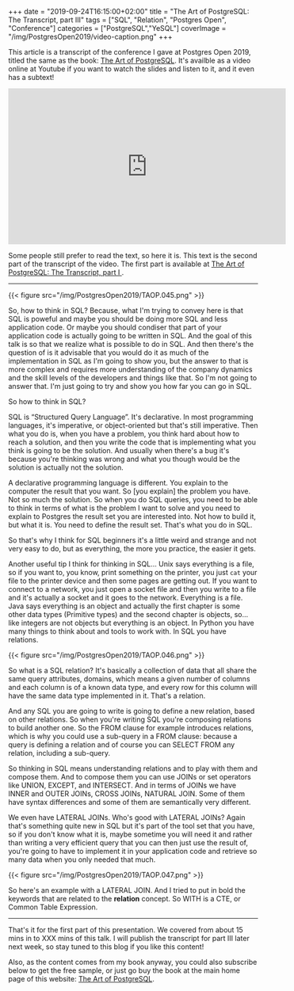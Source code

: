 +++
date = "2019-09-24T16:15:00+02:00"
title = "The Art of PostgreSQL: The Transcript, part III"
tags = ["SQL", "Relation", "Postgres Open", "Conference"]
categories = ["PostgreSQL","YeSQL"]
coverImage = "/img/PostgresOpen2019/video-caption.png"
+++

This article is a transcript of the conference I gave at Postgres Open 2019,
titled the same as the book: [The Art of
PostgreSQL](https://theartofpostgresql.com). It's availble as a video online
at Youtube if you want to watch the slides and listen to it, and it even has
a subtext!

<center>
<iframe width="560" height="315" src="https://www.youtube.com/embed/q9IXCdy_mtY" frameborder="0" allow="accelerometer; autoplay; encrypted-media; gyroscope; picture-in-picture" allowfullscreen></iframe>
</center>

Some people still prefer to read the text, so here it is. This text is the
second part of the transcript of the video. The first part is available at
[The Art of PostgreSQL: The Transcript, part I
](/blog/2019-09-postgresopen/).

<!--more-->
<hr />

{{< figure src="/img/PostgresOpen2019/TAOP.045.png" >}}

So, how to think in SQL? Because, what I'm trying to convey here is that SQL
is poweful and maybe you should be doing more SQL and less application code.
Or maybe you should condiser that part of your application code is actually
going to be written in SQL. And the goal of this talk is so that we realize
what is possible to do in SQL. And then there's the question of is it
advisable that you would do it as much of the implementation in SQL as I'm
going to show you, but the answer to that is more complex and requires more
understanding of the company dynamics and the skill levels of the developers
and things like that. So I'm not going to answer that. I'm just going to try
and show you how far you can go in SQL.

So how to think in SQL?

SQL is “Structured Query Language”. It's declarative. In most programming
languages, it's imperative, or object-oriented but that's still imperative.
Then what you do is, when you have a problem, you think hard about how to
reach a solution, and then you write the code that is implementing what you
think is going to be the solution. And usually when there's a bug it's
because you're thinking was wrong and what you though would be the solution
is actually not the solution.

A declarative programming language is different. You explain to the computer
the result that you want. So [you explain] the problem you have. Not so much
the solution. So when you do SQL queries, you need to be able to think in
terms of what is the problem I want to solve and you need to explain to
Postgres the result set you are interested into. Not how to build it, but
what it is. You need to define the result set. That's what you do in SQL.

So that's why I think for SQL beginners it's a little weird and strange and
not very easy to do, but as everything, the more you practice, the easier it
gets.

Another useful tip I think for thinking in SQL… Unix says everything is a
file, so if you want to, you know, print something on the printer, you just
`cat` your file to the printer device and then some pages are getting out.
If you want to connect to a network, you just open a socket file and then
you write to a file and it's actually a socket and it goes to the network.
Everything is a file. Java says everything is an object and actually the
first chapter is some other data types (Primitive types) and the second
chapter is objects, so… like integers are not objects but everything is an
object. In Python you have many things to think about and tools to work
with. In SQL you have relations.

{{< figure src="/img/PostgresOpen2019/TAOP.046.png" >}}

So what is a SQL relation? It's basically a collection of data that all
share the same query attributes, domains, which means a given number of
columns and each column is of a known data type, and every row for this
column will have the same data type implemented in it. That's a relation.

And any SQL you are going to write is going to define a new relation, based
on other relations. So when you're writing SQL you're composing relations to
build another one. So the FROM clause for example introduces relations,
which is why you could use a sub-query in a FROM clause: because a query is
defining a relation and of course you can SELECT FROM any relation,
including a sub-query.

So thinking in SQL means understanding relations and to play with them and
compose them. And to compose them you can use JOINs or set operators like
UNION, EXCEPT, and INTERSECT. And in terms of JOINs we have INNER and OUTER
JOINs, CROSS JOINs, NATURAL JOIN. Some of them have syntax differences and
some of them are semantically very different. 

We even have LATERAL JOINs. Who's good with LATERAL JOINs? Again that's
something quite new in SQL but it's part of the tool set that you have, so
if you don't know what it is, maybe sometime you will need it and rather
than writing a very efficient query that you can then just use the result
of, you're going to have to implement it in your application code and
retrieve so many data when you only needed that much.

{{< figure src="/img/PostgresOpen2019/TAOP.047.png" >}}

So here's an example with a LATERAL JOIN. And I tried to put in bold the
keywords that are related to the **relation** concept. So WITH is a CTE, or
Common Table Expression.


<hr />

That's it for the first part of this presentation. We covered from about 15
mins in to XXX mins of this talk. I will publish the transcript for part III
later next week, so stay tuned to this blog if you like this content!

Also, as the content comes from my book anyway, you could also subscribe
below to get the free sample, or just go buy the book at the main home page
of this website: [The Art of PostgreSQL](https://theartofpostgresql.com).
